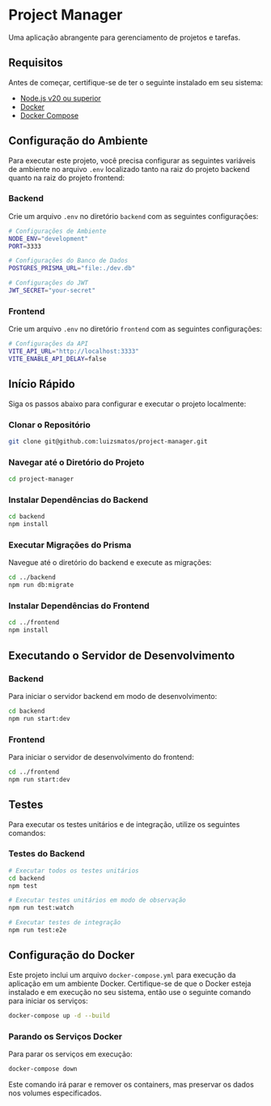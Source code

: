 # Project Manager

Uma aplicação abrangente para gerenciamento de projetos e tarefas.

## Requisitos

Antes de começar, certifique-se de ter o seguinte instalado em seu sistema:

- [Node.js v20 ou superior](https://nodejs.org/en/download)
- [Docker](https://docs.docker.com/get-docker/)
- [Docker Compose](https://docs.docker.com/compose/install/)

## Configuração do Ambiente

Para executar este projeto, você precisa configurar as seguintes variáveis de ambiente no arquivo `.env` localizado tanto na raiz do projeto backend quanto na raiz do projeto frontend:

### Backend

Crie um arquivo `.env` no diretório `backend` com as seguintes configurações:

```bash
# Configurações de Ambiente
NODE_ENV="development"
PORT=3333

# Configurações do Banco de Dados
POSTGRES_PRISMA_URL="file:./dev.db"

# Configurações do JWT
JWT_SECRET="your-secret"
```

### Frontend

Crie um arquivo `.env` no diretório `frontend` com as seguintes configurações:

```bash
# Configurações da API
VITE_API_URL="http://localhost:3333"
VITE_ENABLE_API_DELAY=false
```

## Início Rápido

Siga os passos abaixo para configurar e executar o projeto localmente:

### Clonar o Repositório

```bash
git clone git@github.com:luizsmatos/project-manager.git
```

### Navegar até o Diretório do Projeto

```bash
cd project-manager
```

### Instalar Dependências do Backend

```bash
cd backend
npm install
```

### Executar Migrações do Prisma

Navegue até o diretório do backend e execute as migrações:

```bash
cd ../backend
npm run db:migrate
```

### Instalar Dependências do Frontend

```bash
cd ../frontend
npm install
```

## Executando o Servidor de Desenvolvimento

### Backend

Para iniciar o servidor backend em modo de desenvolvimento:

```bash
cd backend
npm run start:dev
```

### Frontend

Para iniciar o servidor de desenvolvimento do frontend:

```bash
cd ../frontend
npm run start:dev
```

## Testes

Para executar os testes unitários e de integração, utilize os seguintes comandos:

### Testes do Backend

```bash
# Executar todos os testes unitários
cd backend
npm test

# Executar testes unitários em modo de observação
npm run test:watch

# Executar testes de integração
npm run test:e2e
```

## Configuração do Docker

Este projeto inclui um arquivo `docker-compose.yml` para execução da aplicação em um ambiente Docker. Certifique-se de que o Docker esteja instalado e em execução no seu sistema, então use o seguinte comando para iniciar os serviços:

```bash
docker-compose up -d --build
```

### Parando os Serviços Docker

Para parar os serviços em execução:

```bash
docker-compose down
```

Este comando irá parar e remover os containers, mas preservar os dados nos volumes especificados.